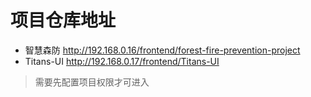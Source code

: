 # 项目仓库地址

- 智慧森防 http://192.168.0.16/frontend/forest-fire-prevention-project
- Titans-UI http://192.168.0.17/frontend/Titans-UI

> 需要先配置项目权限才可进入